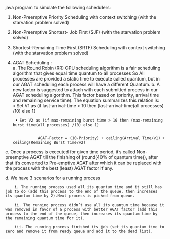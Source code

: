 java program to simulate the following schedulers: 
1. Non-Preemptive   Priority Scheduling with context switching (with the starvation problem solved) 
2. Non-Preemptive  Shortest- Job  First (SJF) (with the starvation problem solved)
3. Shortest-Remaining Time First (SRTF)  Scheduling with context switching (with the starvation 
problem solved)  
4. AGAT Scheduling :  
a. The Round Robin (RR) CPU scheduling algorithm is a fair scheduling algorithm that gives equal time 
quantum to all processes  So All processes are provided a static time to execute called quantum, but in our 
AGAT scheduling each process will have a different Quantum. 
b. A new factor is suggested to attach with each submitted process in our AGAT scheduling algorithm. 
This factor based on (priority, arrival time and remaining service time). The equation summarizes this 
relation is:  
        • Set V1 as (if last-arrival-time > 10 then (last-arrival-time(all processes) /10) else 1) 

        • Set V2 as (if max-remaining burst time > 10 then (max-remaining burst time(all processes) /10) else 1) 
                  
                  
                  AGAT-Factor = (10-Priority) + ceiling(Arrival Time/v1) + ceiling(Remaining Burst Time/v2)  
 
 
c. Once a process is executed for given time period, it’s called Non-preemptive AGAT till the finishing of 
(round(40% of quantum time)), after that it’s converted to Pre-emptive AGAT after which it can be 
replaced with the process with the best (least) AGAT factor if any. 

d. We have 3 scenarios for a running process  

        i. The running process used all its quantum time and it still has job to do (add this process to the end of the queue, then increases its quantum time by 2).Next process is picked from queue. 

        ii. The running process didn’t use all its quantum time because it was removed in favor of a process with better AGAT factor (add this process to the end of the queue, then increases its quantum time by the remaining quantum time for it). 

        iii. The running process finished its job (set its quantum time to zero and remove it from ready queue and add it to the dead list).

